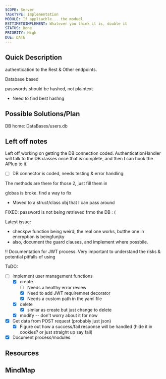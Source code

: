 ```yaml
---
SCOPE: Server
TASKTYPE: Implementation
MODULE: If appliacble... the moduel
ESTTIMETOIMPLEMENT: Whatever you think it is, double it
STATUS: Done
PRIORITY: High
DUE: DATE
---
```



## Quick Description
authentication to the Rest & Other endpoints.

Database based

passwords should be hashed, not plaintext
- Need to find best hashng

## Possible Solutions/Plan

DB home: DataBases/users.db


## Left off notes

Left off working on getting the DB connection coded. AuthenticationHandler will talk to the DB classes once that is complete, and then I can hook the APIup to it.
- [ ] DB connector is coded, needs testing & error handling

The methods are there for those 2, just fill them in

globas is broke. find a way to fix
- Moved to a struct/class obj that I can pass around

FIXED: password is not being retrieved frmo the DB : ( 

Latest issue:
- checkpw function being weird, the real one works, butthe one in encryption is beingfunjky
- also, document the guard clauses, and implement where possbile.

!! Documentation for JWT process. Very important to understand the risks & potential pitfalls of using

ToDO:
- [ ] Implement user management functions
	- [x] create
		- [ ] Needs a healthy error review
		- [x] Need to add JWT requiremnet decorator
		- [x] Needs a custom path in the yaml file
	- [x] delete
		- [x] simlar as create but just change to delete
	- [x] modify -- don't worry about it for now
- [x] Get data from POST request (probably just json)
	- [x] Figure out how a success/fail response will be handled (hide it in cookies? or just straight up say fail)
- [x] Document process/modules

## Resources

## MindMap